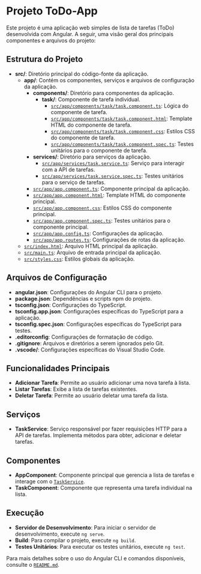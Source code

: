 # Projeto ToDo-App

Este projeto é uma aplicação web simples de lista de tarefas (ToDo) desenvolvida com Angular. A seguir, uma visão geral dos principais componentes e arquivos do projeto:

## Estrutura do Projeto

- **src/**: Diretório principal do código-fonte da aplicação.
  - **app/**: Contém os componentes, serviços e arquivos de configuração da aplicação.
    - **components/**: Diretório para componentes da aplicação.
      - **task/**: Componente de tarefa individual.
        - [`src/app/components/task/task.component.ts`](src/app/components/task/task.component.ts): Lógica do componente de tarefa.
        - [`src/app/components/task/task.component.html`](src/app/components/task/task.component.html): Template HTML do componente de tarefa.
        - [`src/app/components/task/task.component.css`](src/app/components/task/task.component.css): Estilos CSS do componente de tarefa.
        - [`src/app/components/task/task.component.spec.ts`](src/app/components/task/task.component.spec.ts): Testes unitários para o componente de tarefa.
    - **services/**: Diretório para serviços da aplicação.
      - [`src/app/services/task.service.ts`](src/app/services/task.service.ts): Serviço para interagir com a API de tarefas.
      - [`src/app/services/task.service.spec.ts`](src/app/services/task.service.spec.ts): Testes unitários para o serviço de tarefas.
    - [`src/app/app.component.ts`](src/app/app.component.ts): Componente principal da aplicação.
    - [`src/app/app.component.html`](src/app/app.component.html): Template HTML do componente principal.
    - [`src/app/app.component.css`](src/app/app.component.css): Estilos CSS do componente principal.
    - [`src/app/app.component.spec.ts`](src/app/app.component.spec.ts): Testes unitários para o componente principal.
    - [`src/app/app.config.ts`](src/app/app.config.ts): Configurações da aplicação.
    - [`src/app/app.routes.ts`](src/app/app.routes.ts): Configurações de rotas da aplicação.
  - [`src/index.html`](src/index.html): Arquivo HTML principal da aplicação.
  - [`src/main.ts`](src/main.ts): Arquivo de entrada principal da aplicação.
  - [`src/styles.css`](src/styles.css): Estilos globais da aplicação.

## Arquivos de Configuração

- **angular.json**: Configurações do Angular CLI para o projeto.
- **package.json**: Dependências e scripts npm do projeto.
- **tsconfig.json**: Configurações do TypeScript.
- **tsconfig.app.json**: Configurações específicas do TypeScript para a aplicação.
- **tsconfig.spec.json**: Configurações específicas do TypeScript para testes.
- **.editorconfig**: Configurações de formatação de código.
- **.gitignore**: Arquivos e diretórios a serem ignorados pelo Git.
- **.vscode/**: Configurações específicas do Visual Studio Code.

## Funcionalidades Principais

- **Adicionar Tarefa**: Permite ao usuário adicionar uma nova tarefa à lista.
- **Listar Tarefas**: Exibe a lista de tarefas existentes.
- **Deletar Tarefa**: Permite ao usuário deletar uma tarefa da lista.

## Serviços

- **TaskService**: Serviço responsável por fazer requisições HTTP para a API de tarefas. Implementa métodos para obter, adicionar e deletar tarefas.

## Componentes

- **AppComponent**: Componente principal que gerencia a lista de tarefas e interage com o [`TaskService`](src/app/services/task.service.ts).
- **TaskComponent**: Componente que representa uma tarefa individual na lista.

## Execução

- **Servidor de Desenvolvimento**: Para iniciar o servidor de desenvolvimento, execute `ng serve`.
- **Build**: Para compilar o projeto, execute `ng build`.
- **Testes Unitários**: Para executar os testes unitários, execute `ng test`.

Para mais detalhes sobre o uso do Angular CLI e comandos disponíveis, consulte o [`README.md`](README.md).
